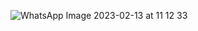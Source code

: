 ![WhatsApp Image 2023-02-13 at 11 12 33](https://user-images.githubusercontent.com/94466291/218468075-08cb64bb-d252-452b-ad4a-8b6dd3aed05a.jpg)
